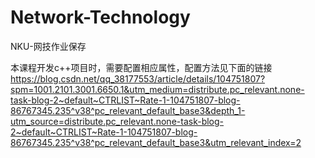 # Network-Technology
NKU-网技作业保存

本课程开发c++项目时，需要配置相应属性，配置方法见下面的链接
<https://blog.csdn.net/qq_38177553/article/details/104751807?spm=1001.2101.3001.6650.1&utm_medium=distribute.pc_relevant.none-task-blog-2~default~CTRLIST~Rate-1-104751807-blog-86767345.235^v38^pc_relevant_default_base3&depth_1-utm_source=distribute.pc_relevant.none-task-blog-2~default~CTRLIST~Rate-1-104751807-blog-86767345.235^v38^pc_relevant_default_base3&utm_relevant_index=2>
